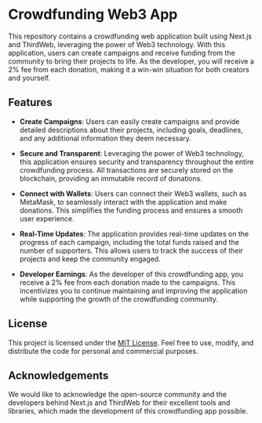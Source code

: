 # Crowdfunding Web3 App

This repository contains a crowdfunding web application built using Next.js and ThirdWeb, leveraging the power of Web3 technology. With this application, users can create campaigns and receive funding from the community to bring their projects to life. As the developer, you will receive a 2% fee from each donation, making it a win-win situation for both creators and yourself.

## Features

- **Create Campaigns**: Users can easily create campaigns and provide detailed descriptions about their projects, including goals, deadlines, and any additional information they deem necessary.

- **Secure and Transparent**: Leveraging the power of Web3 technology, this application ensures security and transparency throughout the entire crowdfunding process. All transactions are securely stored on the blockchain, providing an immutable record of donations.

- **Connect with Wallets**: Users can connect their Web3 wallets, such as MetaMask, to seamlessly interact with the application and make donations. This simplifies the funding process and ensures a smooth user experience.

- **Real-Time Updates**: The application provides real-time updates on the progress of each campaign, including the total funds raised and the number of supporters. This allows users to track the success of their projects and keep the community engaged.

- **Developer Earnings**: As the developer of this crowdfunding app, you receive a 2% fee from each donation made to the campaigns. This incentivizes you to continue maintaining and improving the application while supporting the growth of the crowdfunding community.
## License

This project is licensed under the [MIT License](LICENSE.md). Feel free to use, modify, and distribute the code for personal and commercial purposes.

## Acknowledgements

We would like to acknowledge the open-source community and the developers behind Next.js and ThirdWeb for their excellent tools and libraries, which made the development of this crowdfunding app possible.
